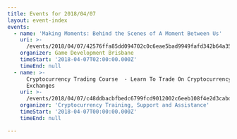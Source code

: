 ```yaml
---
title: Events for 2018/04/07
layout: event-index
events:
  - name: 'Making Moments: Behind the Scenes of A Moment Between Us'
    uri: >-
      /events/2018/04/07/42576ffa85dd094702c0c6eae5bad9949fafd342b64a35782949c5b0f3cec021
    organizer: Game Development Brisbane
    timeStart: '2018-04-07T02:00:00.000Z'
    timeEnd: null
  - name: >-
      Cryptocurrency Trading Course  - Learn To Trade On Cryptocurrency
      Exchanges
    uri: >-
      /events/2018/04/07/c48ddbacbfbedc6799fcd9012002c6eeb108f4e2d3cabda950316a4c5798ed3d
    organizer: 'Cryptocurrency Training, Support and Assistance'
    timeStart: '2018-04-07T00:00:00.000Z'
    timeEnd: null

---
```

